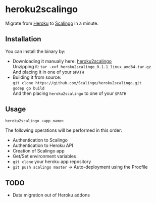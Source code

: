 # heroku2scalingo

Migrate from [Heroku](https://heroku.com) to [Scalingo](https://scalingo.com) in a minute.

## Installation

You can install the binary by:
* Downloading it manually here: [heroku2scalingo](https://github.com/Scalingo/heroku2scalingo/releases/latest) <br>
  Unzipping it: `tar -xvf heroku2scalingo_0.1.1_linux_amd64.tar.gz`<br>
  And placing it in one of your `$PATH`
* Building it from source:<br>
  `git clone https://github.com/Scalingo/heroku2scalingo.git`<br>
  `godep go build`<br>
  And then placing `heroku2scalingo` to one of your `$PATH`

## Usage

```bash
heroku2scalingo <app_name>
```

The following operations will be performed in this order:
* Authentication to Scalingo
* Authentication to Heroku API
* Creation of Scalingo app
* Get/Set environment variables
* `git clone` your heroku app repository
* `git push scalingo master` -> Auto-deployment using the Procfile

## TODO

* Data migration out of Heroku addons
